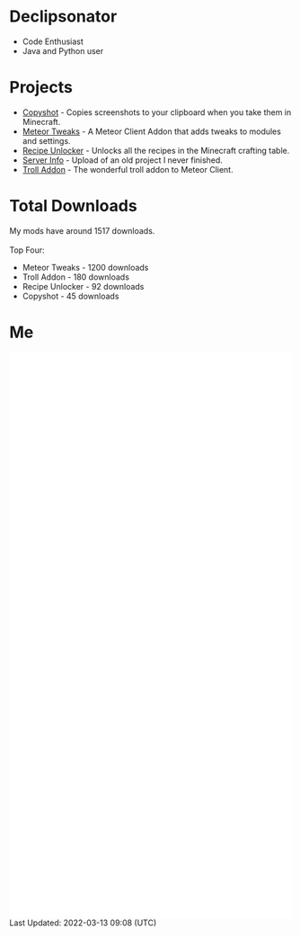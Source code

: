 # Declipsonator
- Code Enthusiast
- Java and Python user
# Projects
- [Copyshot](https://github.com/Declipsonator/Copyshot) - Copies screenshots to your clipboard when you take them in Minecraft.
- [Meteor Tweaks](https://github.com/Declipsonator/Meteor-Tweaks) - A Meteor Client Addon that adds tweaks to modules and settings.
- [Recipe Unlocker](https://github.com/Declipsonator/Recipe-Unlocker) - Unlocks all the recipes in the Minecraft crafting table.
- [Server Info](https://github.com/Declipsonator/Server-Info) - Upload of an old project I never finished.
- [Troll Addon](https://github.com/Declipsonator/Troll-Addon) - The wonderful troll addon to Meteor Client.


# Total Downloads
My mods have around 1517 downloads. \
\
Top Four:
- Meteor Tweaks - 1200 downloads  
- Troll Addon - 180 downloads  
- Recipe Unlocker - 92 downloads  
- Copyshot - 45 downloads  


# Me
<img align="center" src="/github-metrics.svg" alt="Metrics">
Last Updated: 2022-03-13 09:08 (UTC)
